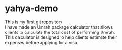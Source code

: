 # yahya-demo
This is my first git repository
<br>
I have made an Umrah package calculator that allows 
<br>
clients to calculate the total cost of performing Umrah.
<br>
This calculator is designed to help clients estimate their
<br>
 expenses before applying for a visa.

